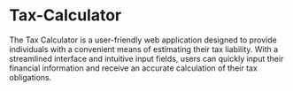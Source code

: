 # Tax-Calculator
The Tax Calculator is a user-friendly web application designed to provide individuals with a convenient means of estimating their tax liability. With a streamlined interface and intuitive input fields, users can quickly input their financial information and receive an accurate calculation of their tax obligations.
